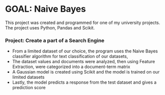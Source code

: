 # GOAL: Naive Bayes
This project was created and programmed for one of my university projects. The project uses Python, Pandas and Scikit.

### Project: Create a part of a Search Engine
- From a limited dataset of our choice, the program uses the Naive Bayes classifier algorithm for text classification of
our datasets, 
- The dataset values and documents were analyzed, then using Feature Extraction, were categorized into a document-term matrix
- A Gaussian model is created using Scikit and the model is trained on our limited datasets
- Lastly, the model predicts a response from the test dataset and gives a prediction score
